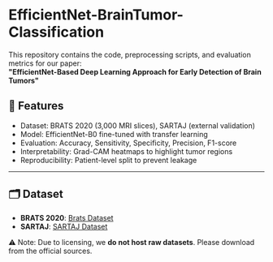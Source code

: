 # EfficientNet-BrainTumor-Classification

This repository contains the code, preprocessing scripts, and evaluation metrics for our paper:  
**"EfficientNet-Based Deep Learning Approach for Early Detection of Brain Tumors"**

## 📌 Features
- Dataset: BRATS 2020 (3,000 MRI slices), SARTAJ (external validation)
- Model: EfficientNet-B0 fine-tuned with transfer learning
- Evaluation: Accuracy, Sensitivity, Specificity, Precision, F1-score
- Interpretability: Grad-CAM heatmaps to highlight tumor regions
- Reproducibility: Patient-level split to prevent leakage

---

## 🗂️ Dataset
- **BRATS 2020**: [Brats Dataset](https://www.med.upenn.edu/cbica/brats2020/)  
- **SARTAJ**: [SARTAJ Dataset](https://www.kaggle.com/datasets/sartajbhuvaji/brain-tumor-classification-mri)  

⚠️ Note: Due to licensing, we **do not host raw datasets**. Please download from the official sources.




